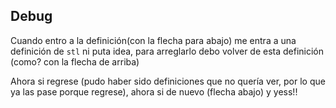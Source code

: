 ## Debug

Cuando entro a la definición(con la flecha para abajo) me entra a una definición de `stl` ni puta idea, para arreglarlo debo volver de esta definición (como? con la flecha de arriba)

Ahora si regrese (pudo haber sido definiciones que no quería ver, por lo que ya las pase porque regrese), ahora si de nuevo (flecha abajo) y yess!!

